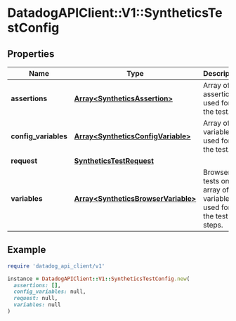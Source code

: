 # DatadogAPIClient::V1::SyntheticsTestConfig

## Properties

| Name | Type | Description | Notes |
| ---- | ---- | ----------- | ----- |
| **assertions** | [**Array&lt;SyntheticsAssertion&gt;**](SyntheticsAssertion.md) | Array of assertions used for the test. | [optional] |
| **config_variables** | [**Array&lt;SyntheticsConfigVariable&gt;**](SyntheticsConfigVariable.md) | Array of variables used for the test. | [optional] |
| **request** | [**SyntheticsTestRequest**](SyntheticsTestRequest.md) |  | [optional] |
| **variables** | [**Array&lt;SyntheticsBrowserVariable&gt;**](SyntheticsBrowserVariable.md) | Browser tests only - array of variables used for the test steps. | [optional] |

## Example

```ruby
require 'datadog_api_client/v1'

instance = DatadogAPIClient::V1::SyntheticsTestConfig.new(
  assertions: [],
  config_variables: null,
  request: null,
  variables: null
)
```

